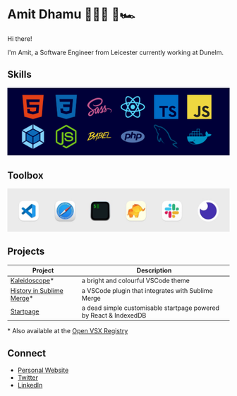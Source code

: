 # Amit Dhamu 👨🏽‍💻 🚀🏎

Hi there!

I'm Amit, a Software Engineer from Leicester currently working at Dunelm.

## Skills

![HTML5, CSS3, SASS, React, Typescript, Javascript, Webpack, Node, Babel, PHP, MySQL, Docker](https://raw.githubusercontent.com/adhamu/adhamu/master/img/skills.png)

## Toolbox

![Safari, VSCodium, Insomnia, iTerm2, Sequel Ace, Slack](https://raw.githubusercontent.com/adhamu/adhamu/master/img/toolbox.jpg)

## Projects

| Project                                                                                                           | Description                                                       |
| ----------------------------------------------------------------------------------------------------------------- | ----------------------------------------------------------------- |
| [Kaleidoscope](https://marketplace.visualstudio.com/items?itemName=adhamu.kaleidoscope)\*                         | a bright and colourful VSCode theme                               |
| [History in Sublime Merge](https://marketplace.visualstudio.com/items?itemName=adhamu.history-in-sublime-merge)\* | a VSCode plugin that integrates with Sublime Merge                |
| [Startpage](https://github.com/adhamu/startpage)                                                                  | a dead simple customisable startpage powered by React & IndexedDB |

\* Also available at the [Open VSX Registry](https://open-vsx.org)

## Connect

- [Personal Website](https://amitd.co)
- [Twitter](https://twitter.com/adhamu)
- [LinkedIn](https://www.linkedin.com/pub/amit-dhamu/30/797/806)
